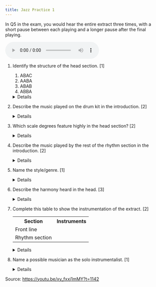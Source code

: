 ```yaml
---
title: Jazz Practice 1
---
```


<!-- John Coltrane: Syeeda's Song Flute -->

In Q5 in the exam, you would hear the entire extract three times, with a short pause between each playing and a longer pause after the final playing.

<audio controls><source src="jazz1.mp3"></audio>


1. Identify the structure of the head section. [1]
	1. ABAC
	1. AABA
	1. ABAB
	1. ABBA

	<details>(i) ABAC</details>

1. Describe the music played on the drum kit in the introduction. [2]

	<details>
		
	<ul>
		<li>Swing rhythm</li>
		<li>Played on the hi-hats</li>
		<li>A crotchet and two (swung) quavers</li>
		<li>Open hi-hat on beats 1 and 3, closed on 2 and 4.</li>
	</ul>
		
	</details>


1. Which scale degrees feature highly in the head section? [2]

	<details>
		
	<ul>
		<li>Beginning: melody focused mainly on the third (of each chord)</li>
		<li>Middle of the head: melody focused mainly on the tonic</li>
	</ul>
		
	</details>
	
	
1. Describe the music played by the rest of the rhythm section in the introduction. [2]

	<details>
	<ul>
		<li>Off-beats/syncopation</li>
		<li>Piano plays single notes, not chords or comping.</li>
		<li>Every bar, the piano and bass play on beat 2.5</li>
		<li>Piano and bass play in unison</li>
	</ul>
	</details>
	
	
1. Name the style/genre. [1]

	<details>Be-bop.</details>


1. Describe the harmony heard in the head. [3]

	<details>
	<ul>
		<li>Parallel chords/harmony/movement.</li>
		<li>In the A section, chords move up and down within the range of a tone either side of the tonic.</li>
		<li>Piano only plays roots so the chord tones are hard to hear: harmonies are suggested/completed by the sax melody.</li>
		<li>Mostly major chords.</li>
		<li>B section in minor key.</li>
		<li>B section usees repetitive two-bar chord progression heard four times.</li>
	</ul>
	</details>
	
1. Complete this table to show the instrumentation of the extract. [2]

	<table>
	<tr>
		<th>Section</th><th>Instruments</th>
	</tr>
	<tr>
		<td>Front line</td><td></td>
	</tr>
	<tr>
		<td>Rhythm section</td><td></td>
	</tr>
	</table>
	
	<details>
		<table>
		<tr>
			<th>Section</th><th>Instruments</th>
		</tr>
		<tr>
			<td>Front line</td><td>Tenor Saxophone</td>
		</tr>
		<tr>
			<td>Rhythm section</td><td>Piano, double bass, drums</td>
		</tr>
		</table>
	</details>

		
1. Name a possible musician as the solo instrumentalist. [1]

	<details>
	<ul>
		<li><b>John Coltrane</b></li>
		<li>Sonny Rollins</li>
		<li>Lester Young</li>
		<li>Coleman Hawkins</li>
	</ul>
	</details>

Source: <https://youtu.be/xy_fxxj1mMY?t=1142>
	
